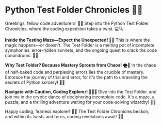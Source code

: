 # Python Test Folder Chronicles 🕵️‍♂️

Greetings, fellow code adventurers! 🐍✨ Step into the Python Test Folder Chronicles, where the coding expedition takes a twist. 💻🔍

**Inside the Testing Maze—Expect the Unexpected! 🚧🔥**
This is where the magic happens—or doesn't. The Test Folder is a melting pot of incomplete symphonies, error-ridden sonnets, and the ongoing quest to crack the code conundrums. 🚁💡

**Why Test Folder? Because Mastery Sprouts from Chaos! 🌪️🚀**
In the chaos of half-baked code and perplexing errors lies the crucible of mastery. Embrace the journey of trial and error, for it's the path to unraveling the secrets of Python sorcery! 🌟🔮

**Navigate with Caution, Coding Explorer! 🚀🕵️‍♂️**
Dive into the Test Folder, and join me in the cryptic dance of deciphering incomplete code. It's a maze, a puzzle, and a thrilling adventure waiting for your code-solving wizardry! 🌌🧩

Happy coding, fearless explorer! 🌈🚀 The Test Folder Chronicles beckon, and within its twists and turns, coding revelations await! 🐍💫